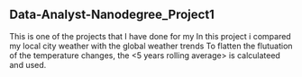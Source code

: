 ## Data-Analyst-Nanodegree_Project1
This is one of the projects that I have done for my <Udacity data analyst nano degree>
In this project i compared my local city weather with the global weather trends
To flatten the flutuation of the temperature changes, the <5 years rolling average> is calculateed and used. 

